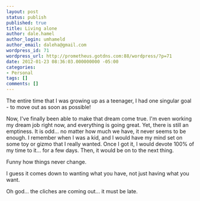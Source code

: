 ```yaml
---
layout: post
status: publish
published: true
title: Living alone
author: dale.hamel
author_login: umhameld
author_email: daleha@gmail.com
wordpress_id: 71
wordpress_url: http://prometheus.gotdns.com:88/wordpress/?p=71
date: 2012-01-23 08:36:03.000000000 -05:00
categories:
- Personal
tags: []
comments: []
---
```

<p>The entire time that I was growing up as a teenager, I had one singular goal - to move out as soon as possible!</p>

<p>Now, I've finally been able to make that dream come true. I'm even working my dream job right now, and everything is going great. Yet, there is still an emptiness. It is odd... no matter how much we have, it never seems to be enough. I remember when I was a kid, and I would have my mind set on some toy or gizmo that I really wanted. Once I got it, I would devote 100% of my time to it... for a few days. Then, it would be on to the next thing.</p>

<p>Funny how things never change.</p>

<p>I guess it comes down to wanting what you have, not just having what you want.</p>

<p>Oh god... the cliches are coming out... it must be late.</p>
